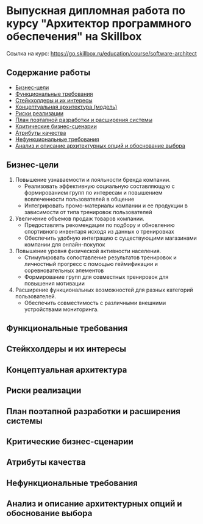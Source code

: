 # Выпускная дипломная работа по курсу "Архитектор программного обеспечения" на Skillbox
Ссылка на курс: https://go.skillbox.ru/education/course/software-architect

## Содержание работы
- [Бизнес-цели](#бизнес-цели)
- [Функциональные требования](#функциональные-требования)
- [Стейкхолдеры и их интересы](#стейкхолдеры-и-их-цели)
- [Концептуальная архитектура (модель)](#концептуальная-архитектура)
- [Риски реализации](#риски-реализации)
- [План поэтапной разработки и расширения системы](#план-поэтапной-разработки-и-расширения-системы)
- [Критические бизнес-сценарии](#критические-бизнес-сценарии)
- [Атрибуты качества](#атрибуты-качества)
- [Нефункциональные требования](#нефункциональные-требования)
- [Анализ и описание архитектурных опций и обоснование выбора](#анализ-и-описание-архитектурных-опций-и-обоснование-выбора)

## Бизнес-цели

1. Повышение узнаваемости и лояльности бренда компании.
   - Реализовать эффективную социальную составляющую с формированием групп по интересам и повышением вовлеченности пользователей в общение
   - Интегрировать промо-материалы компании и ее продукции в зависимости от типа тренировок пользователей
2. Увеличение объемов продаж товаров компании.
   - Предоставлять рекомендации по подбору и обновлению спортивного инвентаря исходя из данных о тренировках
   - Обеспечить удобную интеграцию с существующими магазинами компании для онлайн-покупок
3. Повышение уровня физической активности населения.
   - Стимулировать сопоставление результатов тренировок и личностный прогресс с помощью геймификации и соревновательных элементов
   - Формирование групп для совместных тренировок для повышения мотивации
4. Расширение функциональных возможностей для разных категорий пользователей.
   - Обеспечить совместимость с различными внешними устройствами мониторинга.


## Функциональные требования

## Стейкхолдеры и их интересы

## Концептуальная архитектура

## Риски реализации

## План поэтапной разработки и расширения системы

## Критические бизнес-сценарии

## Атрибуты качества

## Нефункциональные требования

## Анализ и описание архитектурных опций и обоснование выбора
